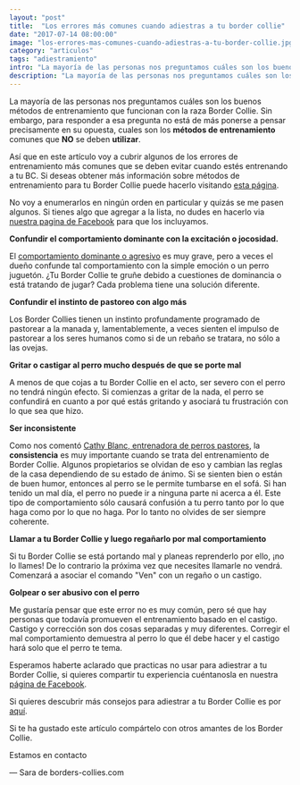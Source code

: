 ```yaml
---
layout: "post"
title:  "Los errores más comunes cuando adiestras a tu border collie"
date: "2017-07-14 08:00:00"
image: "los-errores-mas-comunes-cuando-adiestras-a-tu-border-collie.jpg"
category: "articulos"
tags: "adiestramiento"
intro: "La mayoría de las personas nos preguntamos cuáles son los buenos métodos de entrenamiento que funcionan bien con la raza Border Collie."
description: "La mayoría de las personas nos preguntamos cuáles son los buenos métodos de entrenamiento que funcionan bien con la raza Border Collie."
---
```


La mayoría de las personas nos preguntamos cuáles son los buenos métodos de entrenamiento que funcionan con la raza Border Collie. Sin embargo, para responder a esa pregunta no está de más ponerse a pensar precisamente en su opuesta, cuales son los **métodos de entrenamiento** comunes que **NO** se deben **utilizar**.

Así que en este artículo voy a cubrir algunos de los errores de entrenamiento más comunes que se deben evitar cuando estés entrenando a tu BC. Si deseas obtener más información sobre métodos de entrenamiento para tu Border Collie  puede hacerlo visitando [esta página](http://www.borders-collies.com/border-collie-adiestramiento/).

No voy a enumerarlos en ningún orden en particular y quizás se me pasen algunos. Si tienes algo que agregar a la lista, no dudes en hacerlo via [nuestra pagina de Facebook](https://www.facebook.com/borderscolliescom/) para que los incluyamos.

**Confundir el comportamiento dominante con la excitación o jocosidad.**

 El [comportamiento dominante o agresivo](http://www.borders-collies.com/border-collie-problemas-de-comportamiento-dominante/) es muy grave, pero a veces el dueño confunde tal comportamiento con la simple emoción o un perro juguetón. ¿Tu Border Collie te gruñe debido a cuestiones de dominancia o está tratando de jugar?
 Cada problema tiene una solución diferente.

**Confundir el instinto de pastoreo con algo más**

Los Border Collies tienen un instinto profundamente programado de pastorear a la manada y, lamentablemente, a veces sienten el impulso de pastorear a los seres humanos como si de un rebaño se tratara, no sólo a las ovejas.

**Gritar o castigar al perro mucho después de que se porte mal**

 A menos de que cojas a tu Border Collie en el acto, ser severo con el perro no tendrá ningún efecto. Si comienzas a gritar de la nada, el perro se confundirá en cuanto a por qué estás gritando y asociará tu frustración con lo que sea que hizo.

**Ser inconsistente**

Como nos comentó [Cathy Blanc, entrenadora de perros pastores](http://www.borders-collies.com/entrevista-cathy-blanc-entrenadora-francesa-de-perros-pastores-en-la-asociaci%C3%B3n-rhone-alpes-border-collie/), la **consistencia** es muy importante cuando se trata del entrenamiento de Border Collie. Algunos propietarios se olvidan de eso y cambian las reglas de la casa dependiendo de su estado de ánimo. Si se sienten bien o están de buen humor, entonces al perro se le permite tumbarse en el sofá. Si han tenido un mal día, el perro no puede ir a ninguna parte ni acerca a él. Este tipo de comportamiento sólo causará confusión a tu perro tanto por lo que haga como por lo que no haga. Por lo tanto no olvides de ser siempre coherente.

**Llamar a tu Border Collie y luego regañarlo por mal comportamiento**

Si tu Border Collie se está portando mal y planeas reprenderlo por ello, ¡no lo llames! De lo contrario la próxima vez que necesites llamarle no vendrá. Comenzará a asociar el comando "Ven" con un regaño o un castigo.

**Golpear o ser abusivo con el perro**

Me gustaría pensar que este error no es muy común, pero sé que hay personas que todavía promueven el entrenamiento basado en el castigo. Castigo y corrección son dos cosas separadas y muy diferentes. Corregir el mal comportamiento demuestra al perro lo que él debe hacer y el castigo hará solo que el perro te tema.

Esperamos haberte aclarado que practicas no usar para adiestrar a tu Border Collie, si quieres compartir tu experiencia cuéntanosla en nuestra [página de Facebook](https://www.facebook.com/borderscolliescom/).

Si quieres descubrir más consejos para adiestrar a tu Border Collie es por<a href="{{ site.url }}/border-collie-adiestramiento/"> aquí</a>.

Si te ha gustado este artículo compártelo con otros amantes de los Border Collie.

Estamos en contacto

— Sara de borders-collies.com
